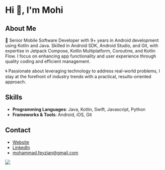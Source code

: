 <!--
**MohammadFeyzian/MohammadFeyzian** is a ✨ _special_ ✨ repository because its `README.md` (this file) appears on your GitHub profile.

Here are some ideas to get you started:

- 🔭 I’m currently working on ...
- 🌱 I’m currently learning ...
- 👯 I’m looking to collaborate on ...
- 🤔 I’m looking for help with ...
- 💬 Ask me about ...
- 📫 How to reach me: ...
- 😄 Pronouns: ...
- ⚡ Fun fact: ...
-->


# Hi 👋, I'm Mohi

## About Me
🚀 Senior Mobile Software Developer with 9+ years in Android development using Kotlin and Java. Skilled in Android SDK, Android Studio, and Git, with expertise in Jetpack Compose, Kotlin Multiplatform, Coroutine, and Kotlin Flow. I focus on enhancing app functionality and user experience through quality coding and efficient management.

🌀 Passionate about leveraging technology to address real-world problems, I stay at the forefront of industry trends with a practical, results-oriented approach.

## Skills
- **Programming Languages**: Java, Kotlin, Swift, Javascript, Python
- **Frameworks & Tools**: Android, iOS, Git

## Contact
- [Website](https://mohifeyzian.com/)
- [LinkedIn](https://www.linkedin.com/in/mohammadfeyzian/)
- mohammad.feyzian@gmail.com



![](https://komarev.com/ghpvc/?username=MohammadFeyzian&style=for-the-badge)

